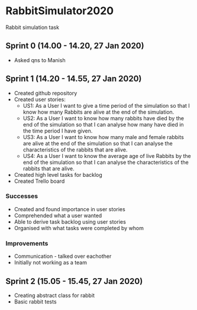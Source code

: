 # RabbitSimulator2020
Rabbit simulation task

## Sprint 0 (14.00 - 14.20, 27 Jan 2020)
* Asked qns to Manish

## Sprint 1 (14.20 - 14.55, 27 Jan 2020)
* Created github repository
* Created user stories:
  * US1: As a User I want to give a time period of the simulation so that I know how many Rabbits are alive at the end of the simulation.
  * US2: As a User I want to know how many rabbits have died by the end of the simulation so that I can analyse how many have died in the time period I have given.
  * US3: As a User I want to know how many male and female rabbits are alive at the end of the simulation so that I can analyse the  characteristics of the rabbits that are alive.
  * US4: As a User I want to know the average age of live Rabbits by the end of the simulation so that I can analyse the characteristics of the rabbits that are alive.
* Created high level tasks for backlog
* Created Trello board
### Successes
* Created and found importance in user stories
* Comprehended what a user wanted
* Able to derive task backlog using user stories
* Organised with what tasks were completed by whom
### Improvements
* Communication - talked over eachother
* Initially not working as a team

## Sprint 2 (15.05 - 15.45, 27 Jan 2020)
* Creating abstract class for rabbit
* Basic rabbit tests


